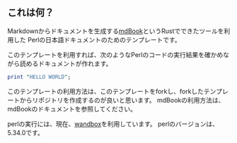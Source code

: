 ## これは何？

Markdownからドキュメントを生成する[mdBook](https://github.com/rust-lang/mdBook)というRustでできたツールを利用した
Perlの日本語ドキュメントのためのテンプレートです。

このテンプレートを利用すれば、次のようなPerlのコードの実行結果を確かめながら読めるドキュメントが作れます。
```perl
print "HELLO WORLD";
```

このテンプレートの利用方法は、このテンプレートをforkし、forkしたテンプレートからリポジトリを作成するのが良いと思います。
mdBookの利用方法は、mdBookのドキュメントを参照してください。

perlの実行には、現在、[wandbox](https://github.com/melpon/wandbox)を利用しています。
perlのバージョンは、5.34.0です。
